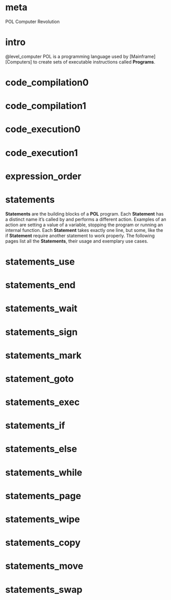 # meta
POL
Computer Revolution

# intro
@level_computer
POL is a programming language used by [Mainframe]
[Computers] to create sets of executable instructions called **Programs**.

# code_compilation0

# code_compilation1

# code_execution0

# code_execution1

# expression_order

# statements
**Statements** are the building blocks of a **POL** program. Each **Statement** has a distinct name it’s called by and performs a different action. 
Examples of an action are setting a value of a variable, stopping the program or running an internal function. 
Each **Statement** takes exactly one line, but some, like the if **Statement** require another statement to work properly.
The following pages list all the **Statements**, their usage and exemplary use cases.

# statements_use

# statements_end

# statements_wait

# statements_sign

# statements_mark

# statement_goto

# statements_exec

# statements_if

# statements_else

# statements_while

# statements_page

# statements_wipe

# statements_copy

# statements_move

# statements_swap